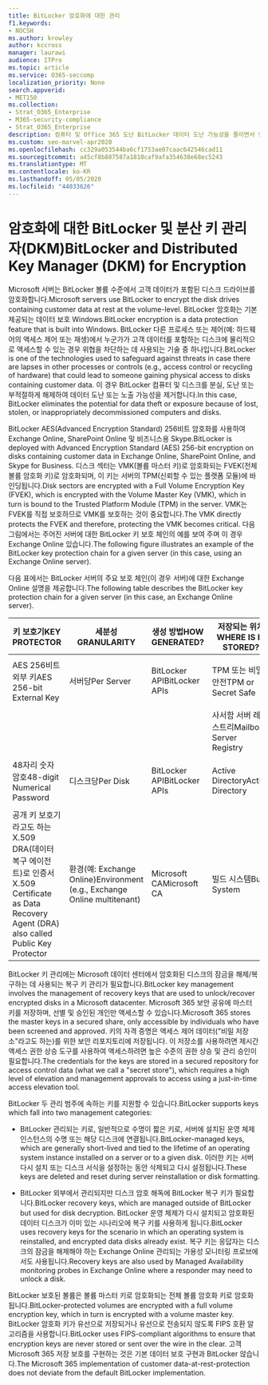 ```yaml
---
title: BitLocker 암호화에 대한 관리
f1.keywords:
- NOCSH
ms.author: krowley
author: kccross
manager: laurawi
audience: ITPro
ms.topic: article
ms.service: O365-seccomp
localization_priority: None
search.appverid:
- MET150
ms.collection:
- Strat_O365_Enterprise
- M365-security-compliance
- Strat_O365_Enterprise
description: 컴퓨터 및 Office 365 도난 BitLocker 데이터 도난 가능성을 줄이면서 암호화 암호화를 사용하는 방법에 대해 자세히 알아보습니다.
ms.custom: seo-marvel-apr2020
ms.openlocfilehash: cc329a053544ba6cf1753ae07caac642546cad11
ms.sourcegitcommit: a45cf8b887587a1810caf9afa354638e68ec5243
ms.translationtype: MT
ms.contentlocale: ko-KR
ms.lasthandoff: 05/05/2020
ms.locfileid: "44033626"
---
```

# <a name="bitlocker-and-distributed-key-manager-dkm-for-encryption"></a><span data-ttu-id="deaae-103">암호화에 대한 BitLocker 및 분산 키 관리자(DKM)</span><span class="sxs-lookup"><span data-stu-id="deaae-103">BitLocker and Distributed Key Manager (DKM) for Encryption</span></span>

<span data-ttu-id="deaae-104">Microsoft 서버는 BitLocker 볼륨 수준에서 고객 데이터가 포함된 디스크 드라이브를 암호화합니다.</span><span class="sxs-lookup"><span data-stu-id="deaae-104">Microsoft servers use BitLocker to encrypt the disk drives containing customer data at rest at the volume-level.</span></span> <span data-ttu-id="deaae-105">BitLocker 암호화는 기본 제공되는 데이터 보호 Windows.</span><span class="sxs-lookup"><span data-stu-id="deaae-105">BitLocker encryption is a data protection feature that is built into Windows.</span></span> <span data-ttu-id="deaae-106">BitLocker 다른 프로세스 또는 제어(예: 하드웨어의 액세스 제어 또는 재생)에서 누군가가 고객 데이터를 포함하는 디스크에 물리적으로 액세스할 수 있는 경우 위협을 차단하는 데 사용되는 기술 중 하나입니다.</span><span class="sxs-lookup"><span data-stu-id="deaae-106">BitLocker is one of the technologies used to safeguard against threats in case there are lapses in other processes or controls (e.g., access control or recycling of hardware) that could lead to someone gaining physical access to disks containing customer data.</span></span> <span data-ttu-id="deaae-107">이 경우 BitLocker 컴퓨터 및 디스크를 분실, 도난 또는 부적절하게 해제하여 데이터 도난 또는 노출 가능성을 제거합니다.</span><span class="sxs-lookup"><span data-stu-id="deaae-107">In this case, BitLocker eliminates the potential for data theft or exposure because of lost, stolen, or inappropriately decommissioned computers and disks.</span></span>

<span data-ttu-id="deaae-108">BitLocker AES(Advanced Encryption Standard) 256비트 암호화를 사용하여 Exchange Online, SharePoint Online 및 비즈니스용 Skype.</span><span class="sxs-lookup"><span data-stu-id="deaae-108">BitLocker is deployed with Advanced Encryption Standard (AES) 256-bit encryption on disks containing customer data in Exchange Online, SharePoint Online, and Skype for Business.</span></span> <span data-ttu-id="deaae-109">디스크 섹터는 VMK(볼륨 마스터 키)로 암호화되는 FVEK(전체 볼륨 암호화 키)로 암호화되며, 이 키는 서버의 TPM(신뢰할 수 있는 플랫폼 모듈)에 바인딩됩니다.</span><span class="sxs-lookup"><span data-stu-id="deaae-109">Disk sectors are encrypted with a Full Volume Encryption Key (FVEK), which is encrypted with the Volume Master Key (VMK), which in turn is bound to the Trusted Platform Module (TPM) in the server.</span></span> <span data-ttu-id="deaae-110">VMK는 FVEK를 직접 보호하므로 VMK를 보호하는 것이 중요합니다.</span><span class="sxs-lookup"><span data-stu-id="deaae-110">The VMK directly protects the FVEK and therefore, protecting the VMK becomes critical.</span></span> <span data-ttu-id="deaae-111">다음 그림에서는 주어진 서버에 대한 BitLocker 키 보호 체인의 예를 보여 주며 이 경우 Exchange Online 있습니다.</span><span class="sxs-lookup"><span data-stu-id="deaae-111">The following figure illustrates an example of the BitLocker key protection chain for a given server (in this case, using an Exchange Online server).</span></span>

<span data-ttu-id="deaae-112">다음 표에서는 BitLocker 서버의 주요 보호 체인(이 경우 서버)에 대한 Exchange Online 설명을 제공합니다.</span><span class="sxs-lookup"><span data-stu-id="deaae-112">The following table describes the BitLocker key protection chain for a given server (in this case, an Exchange Online server).</span></span>

| <span data-ttu-id="deaae-113">키 보호기</span><span class="sxs-lookup"><span data-stu-id="deaae-113">KEY PROTECTOR</span></span> | <span data-ttu-id="deaae-114">세분성</span><span class="sxs-lookup"><span data-stu-id="deaae-114">GRANULARITY</span></span> | <span data-ttu-id="deaae-115">생성 방법</span><span class="sxs-lookup"><span data-stu-id="deaae-115">HOW GENERATED?</span></span> | <span data-ttu-id="deaae-116">저장되는 위치</span><span class="sxs-lookup"><span data-stu-id="deaae-116">WHERE IS IT STORED?</span></span> | <span data-ttu-id="deaae-117">보호</span><span class="sxs-lookup"><span data-stu-id="deaae-117">PROTECTION</span></span> |
|--------------------------------------------------------------------------------|-------------------------------------------------|----------------|-------------------------|--------------------------------------------------------------------------------------------------|
| <span data-ttu-id="deaae-118">AES 256비트 외부 키</span><span class="sxs-lookup"><span data-stu-id="deaae-118">AES 256-bit External Key</span></span> | <span data-ttu-id="deaae-119">서버당</span><span class="sxs-lookup"><span data-stu-id="deaae-119">Per Server</span></span> | <span data-ttu-id="deaae-120">BitLocker API</span><span class="sxs-lookup"><span data-stu-id="deaae-120">BitLocker APIs</span></span> | <span data-ttu-id="deaae-121">TPM 또는 비밀 안전</span><span class="sxs-lookup"><span data-stu-id="deaae-121">TPM or Secret Safe</span></span> | <span data-ttu-id="deaae-122">Lockbox /Access Control</span><span class="sxs-lookup"><span data-stu-id="deaae-122">Lockbox / Access Control</span></span> |
|  |  |  | <span data-ttu-id="deaae-123">사서함 서버 레지스트리</span><span class="sxs-lookup"><span data-stu-id="deaae-123">Mailbox Server Registry</span></span> | <span data-ttu-id="deaae-124">TPM 암호화</span><span class="sxs-lookup"><span data-stu-id="deaae-124">TPM encrypted</span></span> |
| <span data-ttu-id="deaae-125">48자리 숫자 암호</span><span class="sxs-lookup"><span data-stu-id="deaae-125">48-digit Numerical Password</span></span> | <span data-ttu-id="deaae-126">디스크당</span><span class="sxs-lookup"><span data-stu-id="deaae-126">Per Disk</span></span> | <span data-ttu-id="deaae-127">BitLocker API</span><span class="sxs-lookup"><span data-stu-id="deaae-127">BitLocker APIs</span></span> | <span data-ttu-id="deaae-128">Active Directory</span><span class="sxs-lookup"><span data-stu-id="deaae-128">Active Directory</span></span> | <span data-ttu-id="deaae-129">Lockbox /Access Control</span><span class="sxs-lookup"><span data-stu-id="deaae-129">Lockbox / Access Control</span></span> |
| <span data-ttu-id="deaae-130">공개 키 보호기라고도 하는 X.509 DRA(데이터 복구 에이전트)로 인증서</span><span class="sxs-lookup"><span data-stu-id="deaae-130">X.509 Certificate as Data Recovery Agent (DRA) also called Public Key Protector</span></span> | <span data-ttu-id="deaae-131">환경(예: Exchange Online)</span><span class="sxs-lookup"><span data-stu-id="deaae-131">Environment (e.g., Exchange Online multitenant)</span></span> | <span data-ttu-id="deaae-132">Microsoft CA</span><span class="sxs-lookup"><span data-stu-id="deaae-132">Microsoft CA</span></span> | <span data-ttu-id="deaae-133">빌드 시스템</span><span class="sxs-lookup"><span data-stu-id="deaae-133">Build System</span></span> | <span data-ttu-id="deaae-134">개인 키에 대한 전체 암호가 있는 사용자는 없습니다.</span><span class="sxs-lookup"><span data-stu-id="deaae-134">No one user has the full password to the private key.</span></span> <span data-ttu-id="deaae-135">암호가 물리적으로 보호됩니다.</span><span class="sxs-lookup"><span data-stu-id="deaae-135">The password is under physical protection.</span></span> |


<span data-ttu-id="deaae-136">BitLocker 키 관리에는 Microsoft 데이터 센터에서 암호화된 디스크의 잠금을 해제/복구하는 데 사용되는 복구 키 관리가 필요합니다.</span><span class="sxs-lookup"><span data-stu-id="deaae-136">BitLocker key management involves the management of recovery keys that are used to unlock/recover encrypted disks in a Microsoft datacenter.</span></span> <span data-ttu-id="deaae-137">Microsoft 365 보안 공유에 마스터 키를 저장하며, 선별 및 승인된 개인만 액세스할 수 있습니다.</span><span class="sxs-lookup"><span data-stu-id="deaae-137">Microsoft 365 stores the master keys in a secured share, only accessible by individuals who have been screened and approved.</span></span> <span data-ttu-id="deaae-138">키의 자격 증명은 액세스 제어 데이터("비밀 저장소"라고도 하는)를 위한 보안 리포지토리에 저장됩니다. 이 저장소를 사용하려면 제시간 액세스 권한 상승 도구를 사용하여 액세스하려면 높은 수준의 권한 상승 및 관리 승인이 필요합니다.</span><span class="sxs-lookup"><span data-stu-id="deaae-138">The credentials for the keys are stored in a secured repository for access control data (what we call a "secret store"), which requires a high level of elevation and management approvals to access using a just-in-time access elevation tool.</span></span>

<span data-ttu-id="deaae-139">BitLocker 두 관리 범주에 속하는 키를 지원할 수 있습니다.</span><span class="sxs-lookup"><span data-stu-id="deaae-139">BitLocker supports keys which fall into two management categories:</span></span>

- <span data-ttu-id="deaae-140">BitLocker 관리되는 키로, 일반적으로 수명이 짧은 키로, 서버에 설치된 운영 체제 인스턴스의 수명 또는 해당 디스크에 연결됩니다.</span><span class="sxs-lookup"><span data-stu-id="deaae-140">BitLocker-managed keys, which are generally short-lived and tied to the lifetime of an operating system instance installed on a server or to a given disk.</span></span> <span data-ttu-id="deaae-141">이러한 키는 서버 다시 설치 또는 디스크 서식을 설정하는 동안 삭제되고 다시 설정됩니다.</span><span class="sxs-lookup"><span data-stu-id="deaae-141">These keys are deleted and reset during server reinstallation or disk formatting.</span></span>

- <span data-ttu-id="deaae-142">BitLocker 외부에서 관리되지만 디스크 암호 해독에 BitLocker 복구 키가 필요합니다.</span><span class="sxs-lookup"><span data-stu-id="deaae-142">BitLocker recovery keys, which are managed outside of BitLocker but used for disk decryption.</span></span> <span data-ttu-id="deaae-143">BitLocker 운영 체제가 다시 설치되고 암호화된 데이터 디스크가 이미 있는 시나리오에 복구 키를 사용하게 됩니다.</span><span class="sxs-lookup"><span data-stu-id="deaae-143">BitLocker uses recovery keys for the scenario in which an operating system is reinstalled, and encrypted data disks already exist.</span></span> <span data-ttu-id="deaae-144">복구 키는 응답자는 디스크의 잠금을 해제해야 하는 Exchange Online 관리되는 가용성 모니터링 프로브에서도 사용됩니다.</span><span class="sxs-lookup"><span data-stu-id="deaae-144">Recovery keys are also used by Managed Availability monitoring probes in Exchange Online where a responder may need to unlock a disk.</span></span>

<span data-ttu-id="deaae-145">BitLocker 보호된 볼륨은 볼륨 마스터 키로 암호화되는 전체 볼륨 암호화 키로 암호화됩니다.</span><span class="sxs-lookup"><span data-stu-id="deaae-145">BitLocker-protected volumes are encrypted with a full volume encryption key, which in turn is encrypted with a volume master key.</span></span> <span data-ttu-id="deaae-146">BitLocker 암호화 키가 유선으로 저장되거나 유선으로 전송되지 않도록 FIPS 호환 알고리즘을 사용합니다.</span><span class="sxs-lookup"><span data-stu-id="deaae-146">BitLocker uses FIPS-compliant algorithms to ensure that encryption keys are never stored or sent over the wire in the clear.</span></span> <span data-ttu-id="deaae-147">고객 Microsoft 365 저장 보호를 구현하는 것은 기본 데이터 보호 구현과 BitLocker 않습니다.</span><span class="sxs-lookup"><span data-stu-id="deaae-147">The Microsoft 365 implementation of customer data-at-rest-protection does not deviate from the default BitLocker implementation.</span></span>

